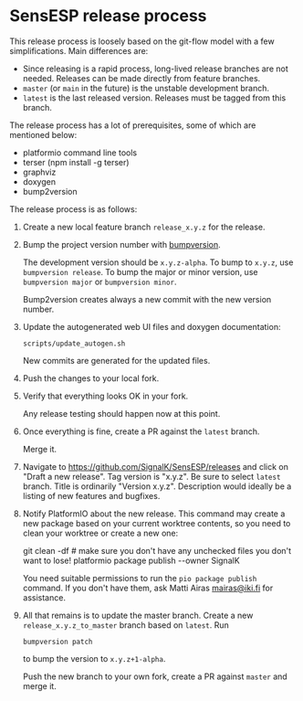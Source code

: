 # SensESP release process

This release process is loosely based on the git-flow model with a few
simplifications. Main differences are:

- Since releasing is a rapid process, long-lived release branches are not
  needed. Releases can be made directly from feature branches.
- `master` (or `main` in the future) is the unstable development branch.
- `latest` is the last released version. Releases must be tagged from
  this branch.

The release process has a lot of prerequisites, some of which are mentioned below:

- platformio command line tools
- terser (npm install -g terser)
- graphviz
- doxygen
- bump2version

The release process is as follows:

1. Create a new local feature branch `release_x.y.z` for the release.

2. Bump the project version number with [bumpversion](https://pypi.org/project/bump2version/).

   The development version should be `x.y.z-alpha`.
   To bump to `x.y.z`, use `bumpversion release`.
   To bump the major or minor version, use `bumpversion major` or `bumpversion minor`.

   Bump2version creates always a new commit with the new version number.

3. Update the autogenerated web UI files and doxygen documentation:

       scripts/update_autogen.sh
   
   New commits are generated for the updated files.

4. Push the changes to your local fork.

5. Verify that everything looks OK in your fork.

   Any release testing should happen now at this point.

6. Once everything is fine, create a PR against the `latest` branch.
   
   Merge it.

7. Navigate to https://github.com/SignalK/SensESP/releases and click on 
   "Draft a new release". Tag version is "x.y.z". Be sure to select `latest`
   branch. Title is ordinarily "Version x.y.z". Description would ideally
   be a listing of new features and bugfixes.

7. Notify PlatformIO about the new release. This command may create a new 
   package based on your current worktree contents, so you need to clean your
   worktree or create a new one:

    git clean -df  # make sure you don't have any unchecked files you don't want to lose!
    platformio package publish --owner SignalK

   You need suitable permissions to run the `pio package publish` command. If
   you don't have them, ask Matti Airas <mairas@iki.fi> for assistance.

8. All that remains is to update the master branch. Create a new `release_x.y.z_to_master` branch based
   on `latest`. Run
   
       bumpversion patch

   to bump the version to `x.y.z+1-alpha`.

   Push the new branch to your own fork,
   create a PR against `master` and merge it.
